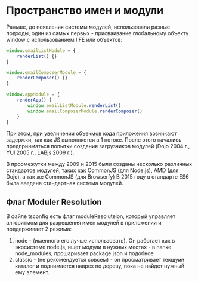 # Пространство имен и модули


Раньше, до появления системы модулей, использовали разные подходы,
один из самых первых - присваивание глобальному объекту window с
использованием IIFE или объектов:

```javascript
window.emailListModule = {
	renderList() {}
}

window.emailComposerModule = {
	renderComposer() {}
}

window.appModule = {
	renderApp() {
		window.emailListModule.renderList()
		window.emailComposerModule.renderComposer()
	}
}
```

При этом, при увеличении объекмов кода приложения возникают задержки,
так как JS выполняется в 1 потоке. После этого начались предпринматься
попытки создания загрузчиков модулей (Dojo 2004 г., YUI 2005 г., LABjs
2009 г.).

В проомежутки между 2009 и 2015 были созданы несколько различных
стандартов модулей, таких как CommonJS (для Node.js), AMD (для Dojo),
а так же CommonJS (для Browserfy)
В 2015 году в стандарте ES6 была введена стандартная система модулей.


## Флаг Moduler Resolution

В файле tsconfig есть флаг moduleResoluteion, который управляет алгоритмом
для разрешения имен модулей в приложении и поддерживает 2 режима:
1. node - (именного его лучше использовать). Он работает как в экосистеме
node.js, ищет модули в нужных местах - в папке node_modules, прошаривает 
package.json и подобное
2. classic - (не рекомендуется совсем) - он просматривает текщуий каталог и 
поднимается наврех по дереву, пока не найдет нужный ему элемент.